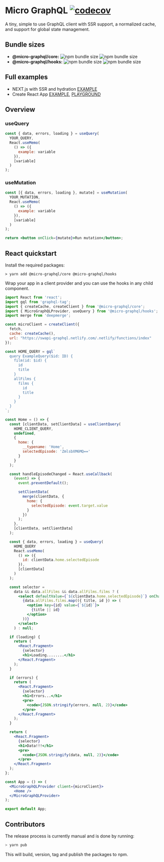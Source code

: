 # Micro GraphQL [![codecov](https://codecov.io/gh/jacob-ebey/micro-graphql-monorepo/branch/master/graph/badge.svg)](https://codecov.io/gh/jacob-ebey/micro-graphql-monorepo)

A tiny, simple to use GraphQL client with SSR support, a normalized cache, and support for global state management.

## Bundle sizes

- **@micro-graphql/core:** ![npm bundle size](https://img.shields.io/bundlephobia/min/@micro-graphql/core?style=flat-square) ![npm bundle size](https://img.shields.io/bundlephobia/minzip/@micro-graphql/core?style=flat-square)
- **@micro-graphql/hooks:** ![npm bundle size](https://img.shields.io/bundlephobia/min/@micro-graphql/hooks?style=flat-square) ![npm bundle size](https://img.shields.io/bundlephobia/minzip/@micro-graphql/hooks?style=flat-square)

## Full examples

- NEXT.js with SSR and hydration [EXAMPLE](https://github.com/jacob-ebey/micro-graphql-monorepo/tree/master/packages/next-example)
- Create React App [EXAMPLE](https://github.com/jacob-ebey/micro-graphql-monorepo/tree/master/packages/cra-example), [PLAYGROUND](https://codesandbox.io/s/github/jacob-ebey/micro-graphql-monorepo/tree/master/packages/cra-example)

## Overview

### useQuery

```jsx
const { data, errors, loading } = useQuery(
  YOUR_QUERY,
  React.useMemo(
    () => ({
      example: variable
    }),
    [variable]
  )
);
```

### useMutation

```jsx
const [{ data, errors, loading }, mutate] = useMutation(
  YOUR_MUTATION,
  React.useMemo(
    () => ({
      example: variable
    }),
    [variable]
  )
);

return <button onClick={mutate}>Run mutation</button>;
```

## React quickstart

Install the required packages:

```shell
> yarn add @micro-graphql/core @micro-graphql/hooks
```

Wrap your app in a client provider and you can use the hooks in any child component.

```jsx
import React from 'react';
import gql from 'graphql-tag';
import { createCache, createClient } from '@micro-graphql/core';
import { MicroGraphQLProvider, useQuery } from '@micro-graphql/hooks';
import merge from 'deepmerge';

const microClient = createClient({
  fetch,
  cache: createCache(),
  url: "https://swapi-graphql.netlify.com/.netlify/functions/index"
});

const HOME_QUERY = gql`
  query ExampleQuery($id: ID) {
    film(id: $id) {
      id
      title
    }
    allFilms {
      films {
        id
        title
      }
    }
  }
`;

const Home = () => {
  const [clientData, setClientData] = useClientQuery(
    HOME_CLIENT_QUERY,
    undefined,
    {
      home: {
        __typename: 'Home',
        selectedEpisode: 'ZmlsbXM6MQ=='
      }
    }
  );

  const handleEpisodeChanged = React.useCallback(
    (event) => {
      event.preventDefault();

      setClientData(
        merge(clientData, {
          home: {
            selectedEpisode: event.target.value
          }
        })
      );
    },
    [clientData, setClientData]
  );

  const { data, errors, loading } = useQuery(
    HOME_QUERY
    React.useMemo(
      () => ({
        id: clientData.home.selectedEpisode
      }),
      [clientData]
    )
  );

  const selector =
    data && data.allFilms && data.allFilms.films ? (
      <select defaultValue={`${clientData.home.selectedEpisode}`} onChange={handleEpisodeChanged}>
        {data.allFilms.films.map(({ title, id }) => (
          <option key={id} value={`${id}`}>
            {title || id}
          </option>
        ))}
      </select>
    ) : null;

  if (loading) {
    return (
      <React.Fragment>
        {selector}
        <h1>Loading........</h1>
      </React.Fragment>
    );
  }

  if (errors) {
    return (
      <React.Fragment>
        {selector}
        <h1>Errors...</h1>
        <pre>
          <code>{JSON.stringify(errors, null, 2)}</code>
        </pre>
      </React.Fragment>
    );
  }

  return (
    <React.Fragment>
      {selector}
      <h1>Data!!!</h1>
      <pre>
        <code>{JSON.stringify(data, null, 2)}</code>
      </pre>
    </React.Fragment>
  );
};

const App = () => (
  <MicroGraphQLProvider client={microClient}>
    <Home />
  </MicroGraphQLProvider>
);

export default App;
```

## Contributors

The release process is currently manual and is done by running:

```bash
> yarn pub
```

This will build, version, tag and publish the packages to npm.
